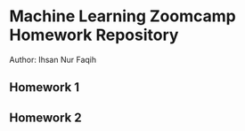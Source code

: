 # Machine Learning Zoomcamp Homework Repository
Author: Ihsan Nur Faqih

## Homework 1

## Homework 2
